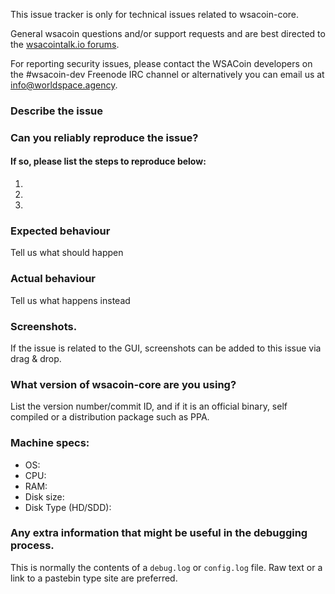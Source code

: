 <!--- Remove sections that do not apply -->

This issue tracker is only for technical issues related to wsacoin-core.

General wsacoin questions and/or support requests and are best directed to the [wsacointalk.io forums](https://wsacointalk.io/).

For reporting security issues, please contact the WSACoin developers on the #wsacoin-dev Freenode IRC channel or alternatively you can email us at info@worldspace.agency.

### Describe the issue

### Can you reliably reproduce the issue?
#### If so, please list the steps to reproduce below:
1.
2.
3.

### Expected behaviour
Tell us what should happen

### Actual behaviour
Tell us what happens instead

### Screenshots.
If the issue is related to the GUI, screenshots can be added to this issue via drag & drop.

### What version of wsacoin-core are you using?
List the version number/commit ID, and if it is an official binary, self compiled or a distribution package such as PPA.

### Machine specs:
- OS:
- CPU:
- RAM:
- Disk size:
- Disk Type (HD/SDD):

### Any extra information that might be useful in the debugging process.
This is normally the contents of a `debug.log` or `config.log` file. Raw text or a link to a pastebin type site are preferred.
